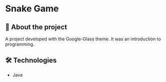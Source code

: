 <h1>Snake Game</h1>

<h2>🐍 About the project</h2>
<p>A project developed with the Google-Glass theme.
It was an introduction to programming.</p>

<h2>🛠️ Technologies</h2>
<ul>
<li>Java</li>
</ul>
